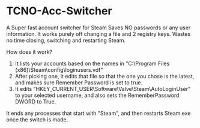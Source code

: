 # TCNO-Acc-Switcher
 A Super fast account switcher for Steam
Saves NO passwords or any user information. It works purely off changing a file and 2 registry keys.
Wastes no time closing, switching and restarting Steam.

How does it work?
1. It lists your accounts based on the names in "C:\Program Files (x86)\Steam\config\loginusers.vdf"
2. After picking one, it edits that file so that the one you chose is the latest, and makes sure Remember Password is set to true.
3. It edits "HKEY_CURRENT_USER\Software\Valve\Steam\AutoLoginUser" to your selected username, and also sets the RememberPassword DWORD to True.

It ends any processes that start with "Steam", and then restarts Steam.exe once the switch is made.
